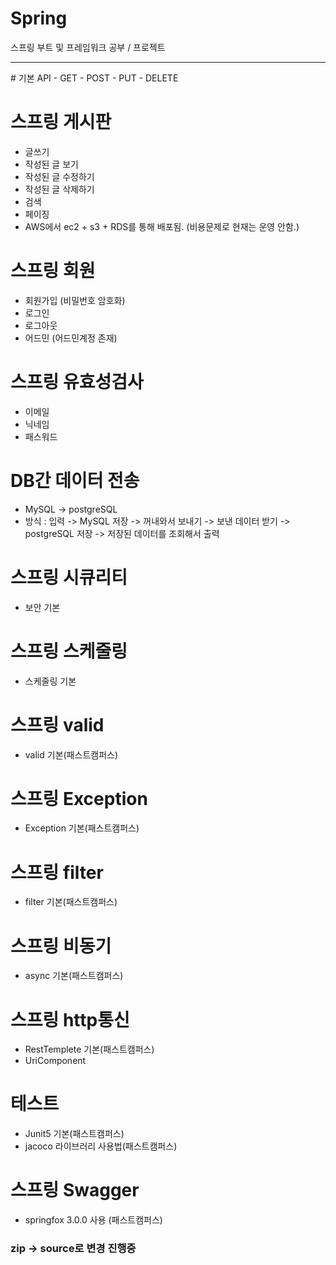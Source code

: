# Spring
스프링 부트 및 프레임워크 공부 / 프로젝트

<hr>
# 기본 API
- GET
- POST
- PUT
- DELETE

# 스프링 게시판
- 글쓰기  
- 작성된 글 보기
- 작성된 글 수정하기
- 작성된 글 삭제하기
- 검색
- 페이징
- AWS에서 ec2 + s3 + RDS를 통해 배포됨. (비용문제로 현재는 운영 안함.)

# 스프링 회원
- 회원가입 (비밀번호 암호화)
- 로그인
- 로그아웃
- 어드민 (어드민계정 존재)

# 스프링 유효성검사
- 이메일
- 닉네임
- 패스워드

# DB간 데이터 전송
- MySQL -> postgreSQL
- 방식 : 입력 -> MySQL 저장 -> 꺼내와서 보내기 -> 보낸 데이터 받기 -> postgreSQL 저장 -> 저장된 데이터를 조회해서 출력

# 스프링 시큐리티
- 보안 기본

# 스프링 스케줄링
- 스케줄링 기본

# 스프링 valid
- valid 기본(패스트캠퍼스)

# 스프링 Exception
- Exception 기본(패스트캠퍼스)

# 스프링 filter
- filter 기본(패스트캠퍼스)

# 스프링 비동기
- async 기본(패스트캠퍼스)

# 스프링 http통신
- RestTemplete 기본(패스트캠퍼스)
- UriComponent

# 테스트
- Junit5 기본(패스트캠퍼스)
- jacoco 라이브러리 사용법(패스트캠퍼스)

# 스프링 Swagger
- springfox 3.0.0 사용 (패스트캠퍼스)

### zip -> source로 변경 진행중
